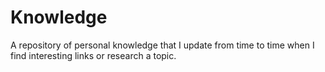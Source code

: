 # Knowledge

A repository of personal knowledge that I update from time to time when I find interesting links or research a topic.